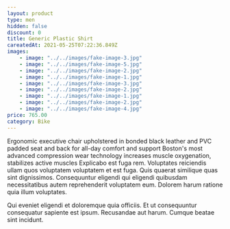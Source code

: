 ```yaml
---
layout: product
type: men
hidden: false
discount: 0
title: Generic Plastic Shirt
careatedAt: 2021-05-25T07:22:36.849Z
images:
    - image: "../../images/fake-image-3.jpg"
    - image: "../../images/fake-image-5.jpg"
    - image: "../../images/fake-image-2.jpg"
    - image: "../../images/fake-image-1.jpg"
    - image: "../../images/fake-image-3.jpg"
    - image: "../../images/fake-image-2.jpg"
    - image: "../../images/fake-image-1.jpg"
    - image: "../../images/fake-image-2.jpg"
    - image: "../../images/fake-image-4.jpg"
price: 765.00
category: Bike
---
```

Ergonomic executive chair upholstered in bonded black leather and PVC padded seat and back for all-day comfort and support
Boston's most advanced compression wear technology increases muscle oxygenation, stabilizes active muscles
Explicabo est fuga rem. Voluptates reiciendis ullam quos voluptatem voluptatem et est fuga. Quis quaerat similique quas sint dignissimos. Consequuntur eligendi qui eligendi quibusdam necessitatibus autem reprehenderit voluptatem eum. Dolorem harum ratione quia illum voluptates.
 Qui eveniet eligendi et doloremque quia officiis. Et ut consequuntur consequatur sapiente est ipsum. Recusandae aut harum. Cumque beatae sint incidunt.
